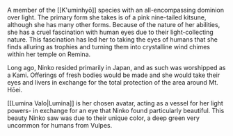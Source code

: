A member of the [[K'uminhyō]] species with an all-encompassing dominion over light. The primary form she takes is of a pink nine-tailed kitsune, although she has many other forms. Because of the nature of her abilities, she has a cruel fascination with human eyes due to their light-collecting nature. This fascination has led her to taking the eyes of humans that she finds alluring as trophies and turning them into crystalline wind chimes within her temple on Remina.  

Long ago, Ninko resided primarily in Japan, and as such was worshipped as a Kami. Offerings of fresh bodies would be made and she would take their eyes and livers in exchange for the total protection of the area around Mt. Hōei.

[[Lumina Valo|Lumina]] is her chosen avatar, acting as a vessel for her light powers- in exchange for an eye that Ninko found particularly beautiful. This beauty Ninko saw was due to their unique color, a deep green very uncommon for humans from Vulpes. 

